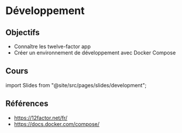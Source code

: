 # Développement

## Objectifs

- Connaître les twelve-factor app
- Créer un environnement de développement avec Docker Compose

## Cours

import Slides from "@site/src/pages/slides/development";

<Slides embedded />

## Références

- https://12factor.net/fr/
- https://docs.docker.com/compose/

